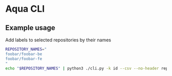 Aqua CLI
===

## Example usage

Add labels to selected repositories by their names

```sh
REPOSITORY_NAMES="
foobar/foobar-be
foobar/foobar-fe
"
echo "$REPOSITORY_NAMES" | python3 ./cli.py -k id --csv --no-header repositories-retrieve-selected --names-stdin | python3 ./cli.py repositories.labels.add --ids-stdin -l foobar
```
